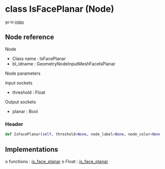# class IsFacePlanar (Node)

<sub>go to [index](/docs/index.md)</sub>

## Node reference

Node
 - Class name : IsFacePlanar
 - bl_idname : GeometryNodeInputMeshFaceIsPlanar

Node parameters

Input sockets
 - threshold : Float

Output sockets
 - planar : Bool

### Header

``` python
def IsFacePlanar(self, threshold=None, node_label=None, node_color=None):
```

## Implementations

o functions : [is_face_planar](/docs/classes/is_face_planar.md)
o Float : [is_face_planar](/docs/classes/is_face_planar.md) 

